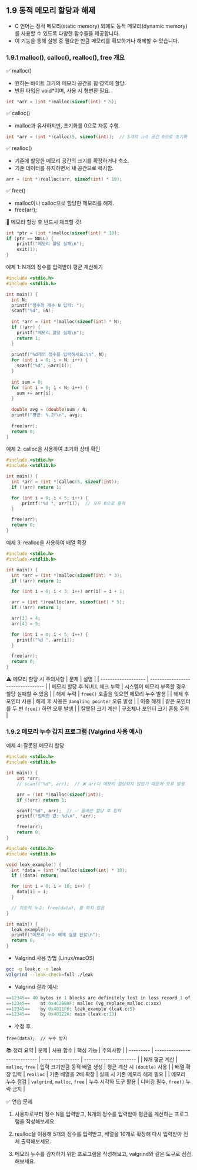 ## 1.9 동적 메모리 할당과 해제
* C 언어는 정적 메모리(static memory) 외에도 동적 메모리(dynamic memory) 를 사용할 수 있도록 다양한 함수들을 제공합니다.
* 이 기능을 통해 실행 중 필요한 만큼 메모리를 확보하거나 해제할 수 있습니다.

### 1.9.1 malloc(), calloc(), realloc(), free 개요  
✅ malloc()
* 원하는 바이트 크기의 메모리 공간을 힙 영역에 할당.
* 반환 타입은 void*이며, 사용 시 형변환 필요.
```c
int *arr = (int *)malloc(sizeof(int) * 5);
```

✅ calloc()
* malloc과 유사하지만, 초기화를 0으로 자동 수행.
```c
int *arr = (int *)calloc(5, sizeof(int));  // 5개의 int 공간 0으로 초기화
```

✅ realloc()
* 기존에 할당한 메모리 공간의 크기를 확장하거나 축소.
* 기존 데이터를 유지하면서 새 공간으로 복사함.
```c
arr = (int *)realloc(arr, sizeof(int) * 10);
```

✅ free()
* malloc이나 calloc으로 할당한 메모리를 해제.
* free(arr);

🔎 메모리 할당 후 반드시 체크할 것!
```c
int *ptr = (int *)malloc(sizeof(int) * 10);
if (ptr == NULL) {
    printf("메모리 할당 실패\n");
    exit(1);
}
```

예제 1: N개의 정수를 입력받아 평균 계산하기
```c
#include <stdio.h>
#include <stdlib.h>

int main() {
  int N;
  printf("정수의 개수 N 입력: ");
  scanf("%d", &N);
  
  int *arr = (int *)malloc(sizeof(int) * N);
  if (!arr) {
    printf("메모리 할당 실패\n");
    return 1;
  }
  
  printf("%d개의 정수를 입력하세요:\n", N);
  for (int i = 0; i < N; i++) {
    scanf("%d", &arr[i]);
  }
  
  int sum = 0;
  for (int i = 0; i < N; i++) {
    sum += arr[i];
  }
  
  double avg = (double)sum / N;
  printf("평균: %.2f\n", avg);
  
  free(arr);
  return 0;
}

```

예제 2: calloc을 사용하여 초기화 상태 확인
```c
#include <stdio.h>
#include <stdlib.h>

int main() {
  int *arr = (int *)calloc(5, sizeof(int));
  if (!arr) return 1;

  for (int i = 0; i < 5; i++) {
      printf("%d ", arr[i]);  // 모두 0으로 출력
  }

  free(arr);
  return 0;
}
```

예제 3: realloc을 사용하여 배열 확장
```c
#include <stdio.h>
#include <stdlib.h>

int main() {
  int *arr = (int *)malloc(sizeof(int) * 3);
  if (!arr) return 1;

  for (int i = 0; i < 3; i++) arr[i] = i + 1;

  arr = (int *)realloc(arr, sizeof(int) * 5);
  if (!arr) return 1;

  arr[3] = 4;
  arr[4] = 5;

  for (int i = 0; i < 5; i++) {
    printf("%d ", arr[i]);
  }

  free(arr);
  return 0;
}
```

⚠️ 메모리 할당 시 주의사항
| 문제                  | 설명                                |
| ------------------- | --------------------------------- |
| 메모리 할당 후 NULL 체크 누락 | 시스템이 메모리 부족할 경우 할당 실패할 수 있음       |
| 해제 누락               | `free()` 호출을 잊으면 메모리 누수 발생        |
| 해제 후 포인터 사용         | 해제 후 사용은 `dangling pointer` 오류 발생 |
| 이중 해제               | 같은 포인터를 두 번 `free()` 하면 오류 발생     |
| 잘못된 크기 계산           | 구조체나 포인터 크기 혼동 주의                 |

### 1.9.2 메모리 누수 감지 프로그램 (Valgrind 사용 예시)
예제 4: 잘못된 메모리 할당
```c
#include <stdio.h>
#include <stdlib.h>

int main() {
    int *arr;
    // scanf("%d", arr);  // ❌ arr이 메모리 할당되지 않았기 때문에 오류 발생

    arr = (int *)malloc(sizeof(int));
    if (!arr) return 1;

    scanf("%d", arr);  // ✅ 올바른 할당 후 입력
    printf("입력한 값: %d\n", *arr);

    free(arr);
    return 0;
}
```

```c
#include <stdio.h>
#include <stdlib.h>

void leak_example() {
  int *data = (int *)malloc(sizeof(int) * 10);
  if (!data) return;

  for (int i = 0; i < 10; i++) {
    data[i] = i;
  }

  // 의도적 누수: free(data); 를 하지 않음
}

int main() {
  leak_example();
  printf("메모리 누수 예제 실행 완료\n");
  return 0;
}
```
* Valgrind 사용 방법 (Linux/macOS)
```bash
gcc -g leak.c -o leak
valgrind --leak-check=full ./leak
```
* Valgrind 결과 예시:
```php
==12345== 40 bytes in 1 blocks are definitely lost in loss record 1 of 1
==12345==    at 0x4C2BBAF: malloc (vg_replace_malloc.c:xxx)
==12345==    by 0x4011F6: leak_example (leak.c:5)
==12345==    by 0x40122A: main (leak.c:13)
```
* 수정 후
```
free(data);  // 누수 방지
```

📚 정리 요약
| 문제        | 사용 함수                        | 핵심 기능            | 주의사항                   |
| --------- | ---------------------------- | ---------------- | ---------------------- |
| N개 평균 계산  | `malloc`, `free`             | 입력 크기만큼 동적 배열 생성 | 평균 계산 시 `(double)` 사용  |
| 배열 확장 입력  | `realloc`                    | 기존 배열을 2배 확장     | 실패 시 기존 메모리 해제 필요      |
| 메모리 누수 점검 | `valgrind`, `malloc`, `free` | 누수 시각화 도구 활용     | 디버깅 필수, `free()` 누락 금지 |

✅ 연습 문제

1. 사용자로부터 정수 N을 입력받고, N개의 정수를 입력받아 평균을 계산하는 프로그램을 작성해보세요.

2. realloc을 이용해 5개의 정수를 입력받고, 배열을 10개로 확장해 다시 입력받아 전체 출력해보세요.

3. 메모리 누수를 감지하기 위한 프로그램을 작성해보고, valgrind와 같은 도구로 점검해보세요.
